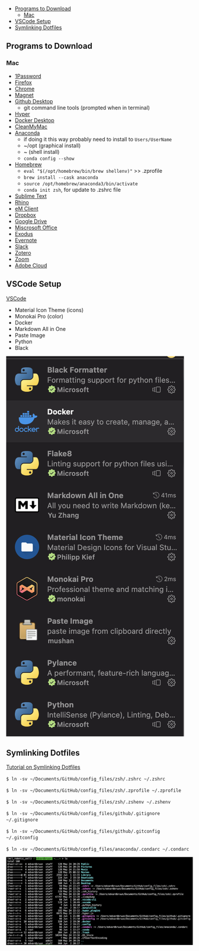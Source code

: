 - [Programs to Download](#programs-to-download)
  - [Mac](#mac)
- [VSCode Setup](#vscode-setup)
- [Symlinking Dotfiles](#symlinking-dotfiles)



## Programs to Download

### Mac
* [1Password](https://1password.com/downloads/mac/)
* [Firefox](https://www.mozilla.org/en-US/firefox/new/)
* [Chrome](https://www.google.com/chrome/)
* [Magnet](https://apps.apple.com/us/app/magnet/id441258766?mt=12)
* [Github Desktop](https://desktop.github.com/)
    * git command line tools (prompted when in terminal)
* [Hyper](https://hyper.is/)
* [Docker Desktop](https://www.docker.com/products/docker-desktop/)
* [CleanMyMac](https://my.macpaw.com/)
* [Anaconda](https://www.anaconda.com/)
  * if doing it this way probably need to install to `Users/UserName`
  * ~/opt (graphical install)
  * ~ (shell install)
  * `conda config --show`
* [Homebrew](https://brew.sh/)
  * `eval "$(/opt/homebrew/bin/brew shellenv)"` >> .zprofile
  * `brew install --cask anaconda`
  * `source /opt/homebrew/anaconda3/bin/activate`
  * `conda init zsh`, for update to .zshrc file
* [Sublime Text](https://www.sublimetext.com/download_thanks?target=mac)
* [Rhino](https://www.rhino3d.com/download/)
* [eM Client](https://www.emclient.com/)
* [Dropbox](https://www.dropbox.com/install)
* [Google Drive](https://www.google.com/drive/download/)
* [Miscrosoft Office](https://portal.office.com/account#installs)
* [Exodus](https://www.exodus.com/m1/)
* [Evernote](https://evernote.com/download)
* [Slack](https://slack.com/downloads/mac)
* [Zotero](https://www.zotero.org/download/)
* [Zoom](https://zoom.us/download)
* [Adobe Cloud](https://www.adobe.com/creativecloud/desktop-app.html)


## VSCode Setup

[VSCode](https://code.visualstudio.com/Download)
* Material Icon Theme (icons)
* Monokai Pro (color)
* Docker
* Markdown All in One
* Paste Image
* Python
* Black

![](/_embed_imgs/README_vscode_extensions.png)



## Symlinking Dotfiles

[Tutorial on Symlinking Dotfiles](https://www.freecodecamp.org/news/dive-into-dotfiles-part-2-6321b4a73608/)

`$ ln -sv ~/Documents/GitHub/config_files/zsh/.zshrc ~/.zshrc`

`$ ln -sv ~/Documents/GitHub/config_files/zsh/.zprofile ~/.zprofile`

`$ ln -sv ~/Documents/GitHub/config_files/zsh/.zshenv ~/.zshenv`

`$ ln -sv ~/Documents/GitHub/config_files/github/.gitignore ~/.gitignore`

`$ ln -sv ~/Documents/GitHub/config_files/github/.gitconfig ~/.gitconfig`

`$ ln -sv ~/Documents/GitHub/config_files/anaconda/.condarc ~/.condarc`

![](/_embed_imgs/README_symlinks_home.png)


